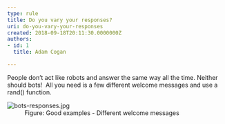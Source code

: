 ```yaml
---
type: rule
title: Do you vary your responses?
uri: do-you-vary-your-responses
created: 2018-09-18T20:11:30.0000000Z
authors:
- id: 1
  title: Adam Cogan

---
```




<span class='intro'> People don’t act like robots and answer the same way all the time. Neither should bots!&#160; All you need is a few different welcome messages and use a rand() function.<br> </span>

<dl class="goodImage"><dt>​​​<img src="bots-responses.jpg" alt="bots-responses.jpg" /></dt><dd>Figure&#58; Good examples - Different welcome messages​​<br></dd></dl>


